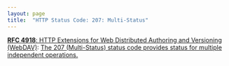 ```yaml
---
layout: page
title:  "HTTP Status Code: 207: Multi-Status"
---
```


[**RFC 4918**: HTTP Extensions for Web Distributed Authoring and Versioning (WebDAV)](/specs/IETF/RFC/4918 "Web Distributed Authoring and Versioning (WebDAV) consists of a set of methods, headers, and content-types ancillary to HTTP/1.1 for the management of resource properties, creation and management of resource collections, URL namespace manipulation, and resource locking (collision avoidance)."): [The 207 (Multi-Status) status code provides status for multiple independent operations.](http://tools.ietf.org/html/rfc4918#section-11.1)


